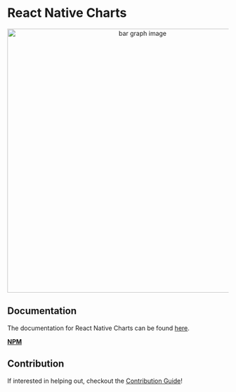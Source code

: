 # React Native Charts

<p align="center">
  <img src="https://seanwatters.io/images/@chartiful-react-native-overview.png" width="600px" alt="bar graph image">
</p>

## Documentation

The documentation for React Native Charts can be found [here](https://chartiful.io/react-native).

**[NPM](https://www.npmjs.com/search?q=%40chartiful%2Freact-native)**

## Contribution

If interested in helping out, checkout the [Contribution Guide](https://github.com/chartiful/react-native-charts/blob/trunk/CONTRIBUTING.md)!
